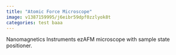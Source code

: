 ```yaml
---
title: "Atomic Force Microscope"
image: v1387159995/j6eibr59dpf0zzlyok8t
categories: test baaa
---
```


Nanomagnetics Instruments ezAFM microscope with sample state positioner.
